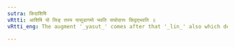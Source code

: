 ```yaml
---
sutra: किदाशिषि
vRtti: आशिषि यो लिङ् तस्य यासुडागमो भवति सचोदात्तः किद्वद्भवति ॥
vRtti_eng: The augment '_yasut_' comes after that '_lin_' also which denotes benediction, and it is acutely accented, and the substitutes of this '_lin_' are as if they had an indicatory '_k_'.

---
```

